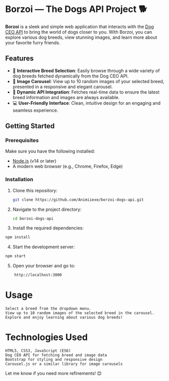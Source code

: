 # **Borzoi — The Dogs API Project 🐕**

**Borzoi** is a sleek and simple web application that interacts with the [Dog CEO API](https://dog.ceo/dog-api/) to bring the world of dogs closer to you. With Borzoi, you can explore various dog breeds, view stunning images, and learn more about your favorite furry friends.  

## **Features**
- 🐾 **Interactive Breed Selection**: Easily browse through a wide variety of dog breeds fetched dynamically from the Dog CEO API.  
- 📸 **Image Carousel**: View up to 10 random images of your selected breed, presented in a responsive and elegant carousel.  
- 🔄 **Dynamic API Integration**: Fetches real-time data to ensure the latest breed information and images are always available.  
- 💻 **User-Friendly Interface**: Clean, intuitive design for an engaging and seamless experience.  

## **Getting Started**

### **Prerequisites**
Make sure you have the following installed:  
- [Node.js](https://nodejs.org/) (v14 or later)  
- A modern web browser (e.g., Chrome, Firefox, Edge)  

### **Installation**

1. Clone this repository:  
   ```bash
   git clone https://github.com/Animiiexe/borzoi-dogs-api.git
   ```

2. Navigate to the project directory:  
   ```bash
   cd borzoi-dogs-api
   ```

3. Install the required dependencies:
```bash
npm install
   ```

4. Start the development server:
```bash
npm start
 ```

5. Open your browser and go to:
```bash
    http://localhost:3000
 ```


# **Usage**

    Select a breed from the dropdown menu.
    View up to 10 random images of the selected breed in the carousel.
    Explore and enjoy learning about various dog breeds!

# **Technologies Used**

    HTML5, CSS3, JavaScript (ES6)
    Dog CEO API for fetching breed and image data
    Bootstrap for styling and responsive design
    Carousel.js or a similar library for image carousels


Let me know if you need more refinements! 😊


